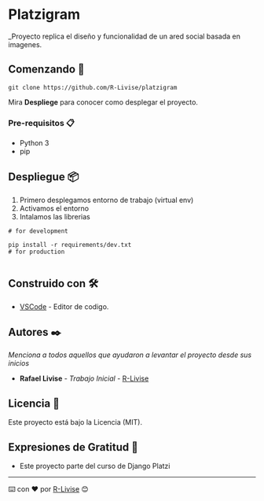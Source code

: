 # Platzigram

\_Proyecto replica el diseño y funcionalidad de un ared social basada en imagenes.

## Comenzando 🚀

```
git clone https://github.com/R-Livise/platzigram
```

Mira **Despliege** para conocer como desplegar el proyecto.

### Pre-requisitos 📋

- Python 3
- pip

## Despliegue 📦

1. Primero desplegamos entorno de trabajo (virtual env)
2. Activamos el entorno
3. Intalamos las librerias

```
# for development

pip install -r requirements/dev.txt
# for production


```

## Construido con 🛠️

- [VSCode](https://code.visualstudio.com/) - Editor de codigo.

## Autores ✒️

_Menciona a todos aquellos que ayudaron a levantar el proyecto desde sus inicios_

- **Rafael Livise** - _Trabajo Inicial_ - [R-Livise](https://github.com/R-Livise)

## Licencia 📄

Este proyecto está bajo la Licencia (MIT).

## Expresiones de Gratitud 🎁

- Este proyecto parte del curso de Django Platzi

---

⌨️ con ❤️ por [R-Livise](https://github.com/R-Livise) 😊
